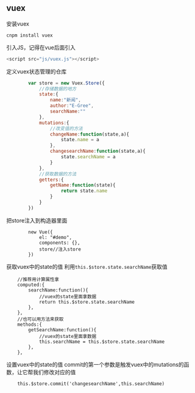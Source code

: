 ## vuex
安装vuex
```
cnpm install vuex
```
引入JS，记得在vue后面引入
```javascript
<script src="js/vuex.js"></script>
```
定义vuex状态管理的仓库
```javascript
		var store = new Vuex.Store({
			//存储数据的地方
			state:{
				name:"新闻",
				author:"E-Gree",
				searchName:""
			},
			mutations:{
				//改变值的方法
				changeName:function(state,a){
					state.name = a
				},
				changesearchName:function(state,a){
					state.searchName = a
				}
			},
			//获取数据的方法
			getters:{
				getName:function(state){
					return state.name
				}
			}
		})
```
把store注入到构造器里面
```
		new Vue({
			el: "#demo",
			components: {},
			store//注入store
		})
```
获取vuex中的state的值
利用`this.$store.state.searchName`获取值
```
	//推荐用计算属性拿
	computed:{
		searchName:function(){
			//vuex的state里面拿数据
			return this.$store.state.searchName
		},
	},
	//也可以用方法来获取
	methods:{
		getSearchName:function(){
			//vuex的state里面拿数据
			this.searchName = this.$store.state.searchName
		},
	},
```
设置vuex中的state的值
commit的第一个参数是触发vuex中的mutations的函数，让它帮我们修改对应的值
```
	this.$store.commit('changesearchName',this.searchName)
```